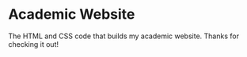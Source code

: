 # Academic Website 

The HTML and CSS code that builds my academic website. Thanks for checking it out! 
